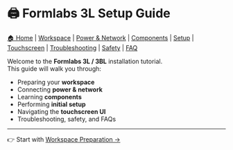 # 🖨️ Formlabs 3L Setup Guide

<!-- Navigation -->
<nav>
  <a href="index.md">🏠 Home</a> |
  <a href="workspace.md">Workspace</a> |
  <a href="power-network.md">Power &amp; Network</a> |
  <a href="components.md">Components</a> |
  <a href="setup.md">Setup</a> |
  <a href="commands.md">Touchscreen</a> |
  <a href="troubleshooting.md">Troubleshooting</a> |
  <a href="safety-environment.md">Safety</a> |
  <a href="faq.md">FAQ</a>
</nav>

Welcome to the **Formlabs 3L / 3BL** installation tutorial.  
This guide will walk you through:

- Preparing your **workspace**
- Connecting **power & network**
- Learning **components**
- Performing **initial setup**
- Navigating the **touchscreen UI**
- Troubleshooting, safety, and FAQs

---

👉 Start with [Workspace Preparation →](workspace.md)
